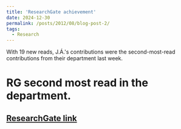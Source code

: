 ```yaml
---
title: 'ResearchGate achievement'
date: 2024-12-30
permalink: /posts/2012/08/blog-post-2/
tags:
  - Research
---
```


With 19 new reads, J.Á.'s contributions were the second-most-read contributions from their department last week.

RG second most read in the department.
======

[ResearchGate link](https://www.researchgate.net/profile/J-A-Acosta/achievement/67725e995f52e7595513e1a3)
------
